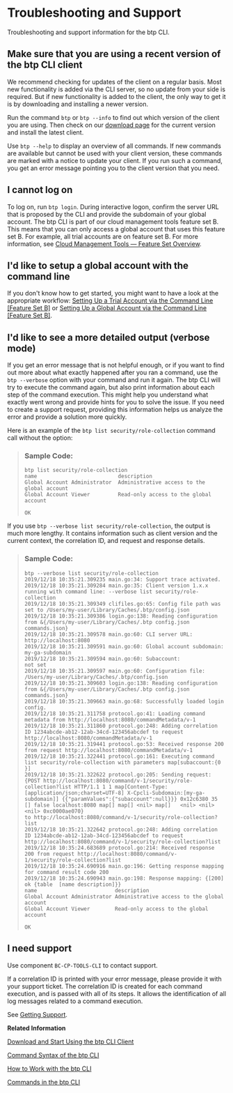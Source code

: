 <!-- loio4023e1504ebc4a00a5108b8f716fe9a3 -->

# Troubleshooting and Support

Troubleshooting and support information for the btp CLI.



<a name="loio4023e1504ebc4a00a5108b8f716fe9a3__section_dv5_kb1_ckb"/>

## Make sure that you are using a recent version of the btp CLI client

We recommend checking for updates of the client on a regular basis. Most new functionality is added via the CLI server, so no update from your side is required. But if new functionality is added to the client, the only way to get it is by downloading and installing a newer version.

Run the command `btp` or `btp --info` to find out which version of the client you are using. Then check on our [download page](https://tools.hana.ondemand.com/#cloud-cpcli) for the current version and install the latest client.

Use `btp --help` to display an overview of all commands. If new commands are available but cannot be used with your client version, these commands are marked with a notice to update your client. If you run such a command, you get an error message pointing you to the client version that you need.



<a name="loio4023e1504ebc4a00a5108b8f716fe9a3__section_b25_g3c_xlb"/>

## I cannot log on

To log on, run `btp login`. During interactive logon, confirm the server URL that is proposed by the CLI and provide the subdomain of your global account. The btp CLI is part of our cloud management tools feature set B. This means that you can only access a global account that uses this feature set B. For example, all trial accounts are on feature set B. For more information, see [Cloud Management Tools — Feature Set Overview](../10-concepts/cloud-management-tools-feature-set-overview-caf4e4e.md).



<a name="loio4023e1504ebc4a00a5108b8f716fe9a3__section_tpf_hyh_xlb"/>

## I'd like to setup a global account with the command line

If you don't know how to get started, you might want to have a look at the appropriate workflow: [Setting Up a Trial Account via the Command Line \[Feature Set B\]](../20-getting-started/setting-up-a-trial-account-via-the-command-line-feature-set-b-a21360f.md) or [Setting Up a Global Account via the Command Line \[Feature Set B\]](../20-getting-started/setting-up-a-global-account-via-the-command-line-feature-set-b-accd5b2.md).



<a name="loio4023e1504ebc4a00a5108b8f716fe9a3__section_csr_4s1_ckb"/>

## I'd like to see a more detailed output \(verbose mode\)

If you get an error message that is not helpful enough, or if you want to find out more about what exactly happened after you ran a command, use the `btp --verbose` option with your command and run it again. The btp CLI will try to execute the command again, but also print information about each step of the command execution. This might help you understand what exactly went wrong and provide hints for you to solve the issue. If you need to create a support request, providing this information helps us analyze the error and provide a solution more quickly.

Here is an example of the `btp list security/role-collection` command call without the option:

> ### Sample Code:  
> ```
> btp list security/role-collection
> name                         	description
> Global Account Administrator 	Administrative access to the global account
> Global Account Viewer        	Read-only access to the global account
> 
> OK
> 
> ```

If you use `btp --verbose list security/role-collection`, the output is much more lengthy. It contains information such as client version and the current context, the correlation ID, and request and response details.

> ### Sample Code:  
> ```
> btp --verbose list security/role-collection
> 2019/12/18 10:35:21.309235 main.go:34: Support trace activated.
> 2019/12/18 10:35:21.309284 main.go:35: Client version 1.x.x running with command line: --verbose list security/role-collection
> 2019/12/18 10:35:21.309349 clifiles.go:65: Config file path was set to /Users/my-user/Library/Caches/.btp/config.json
> 2019/12/18 10:35:21.309386 login.go:138: Reading configuration from &{/Users/my-user/Library/Caches/.btp config.json commands.json}
> 2019/12/18 10:35:21.309578 main.go:60: CLI server URL:            http://localhost:8080
> 2019/12/18 10:35:21.309591 main.go:60: Global account subdomain:  my-ga-subdomain
> 2019/12/18 10:35:21.309594 main.go:60: Subaccount:                not set
> 2019/12/18 10:35:21.309597 main.go:60: Configuration file:        /Users/my-user/Library/Caches/.btp/config.json
> 2019/12/18 10:35:21.309603 login.go:138: Reading configuration from &{/Users/my-user/Library/Caches/.btp config.json commands.json}
> 2019/12/18 10:35:21.309663 main.go:68: Successfully loaded login config.
> 2019/12/18 10:35:21.311758 protocol.go:41: Loading command metadata from http://localhost:8080/commandMetadata/v-1
> 2019/12/18 10:35:21.311860 protocol.go:248: Adding correlation ID 1234abcde-ab12-12ab-34cd-123456abcdef to request http://localhost:8080/commandMetadata/v-1
> 2019/12/18 10:35:21.319441 protocol.go:53: Received response 200 from request http://localhost:8080/commandMetadata/v-1
> 2019/12/18 10:35:21.322441 protocol.go:161: Executing command list security/role-collection with parameters map[subaccount:{0 }]
> 2019/12/18 10:35:21.322622 protocol.go:205: Sending request:
> {POST http://localhost:8080/command/v-1/security/role-collection?list HTTP/1.1 1 1 map[Content-Type:[application/json;charset=UTF-8] X-Cpcli-Subdomain:[my-ga-subdomain]] {{"paramValues":{"subaccount":null}}} 0x12c6380 35 [] false localhost:8080 map[] map[] <nil> map[]   <nil> <nil> <nil> 0xc0000ae070}
> to http://localhost:8080/command/v-1/security/role-collection?list
> 2019/12/18 10:35:21.322642 protocol.go:248: Adding correlation ID 1234abcde-ab12-12ab-34cd-123456abcdef to request http://localhost:8080/command/v-1/security/role-collection?list
> 2019/12/18 10:35:24.683689 protocol.go:214: Received response 200 from request http://localhost:8080/command/v-1/security/role-collection?list
> 2019/12/18 10:35:24.690916 main.go:196: Getting response mapping for command result code 200
> 2019/12/18 10:35:24.690943 main.go:198: Response mapping: {[200] ok {table  [name description]}}
> name                         description
> Global Account Administrator Administrative access to the global account
> Global Account Viewer        Read-only access to the global account
> 
> OK
> 
> ```



<a name="loio4023e1504ebc4a00a5108b8f716fe9a3__section_q5m_151_ckb"/>

## I need support

Use component `BC-CP-TOOLS-CLI` to contact support.

If a correlation ID is printed with your error message, please provide it with your support ticket. The correlation ID is created for each command execution, and is passed with all of its steps. It allows the identification of all log messages related to a command execution.

See [Getting Support](../70-getting-support/getting-support-5dd7398.md).

**Related Information**  


[Download and Start Using the btp CLI Client](download-and-start-using-the-btp-cli-client-8a8f17f.md "To use the SAP BTP command line interface (btp CLI), you need to download the client first.")

[Command Syntax of the btp CLI](command-syntax-of-the-btp-cli-69606f4.md "Each command consists of the base call btp followed by a verb (the action), a combination of group and object, and parameters.")

[How to Work with the btp CLI](how-to-work-with-the-btp-cli-11d9f67.md "Learn how to work with the SAP BTP command line interface (btp CLI). For example, how to log in, get help, and set a default context for commands.")

[Commands in the btp CLI](commands-in-the-btp-cli-a03a555.md "Find a full reference of all btp CLI commands and their parameters here: btp CLI Command Reference.")

